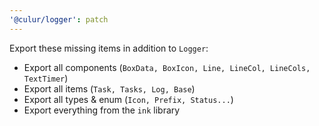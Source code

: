 ```yaml
---
'@culur/logger': patch
---
```


Export these missing items in addition to `Logger`:

- Export all components (`BoxData, BoxIcon, Line, LineCol, LineCols, TextTimer`)
- Export all items (`Task, Tasks, Log, Base`)
- Export all types & enum (`Icon, Prefix, Status...`)
- Export everything from the `ink` library
